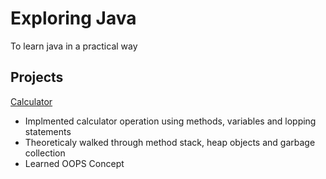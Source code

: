 # Exploring Java
To learn java in a practical way

## Projects
[Calculator](https://github.com/sowmyanarayanan1/exploring-java/projects/1) 
 - Implmented calculator operation using methods, variables and lopping statements
 - Theoreticaly walked through method stack, heap objects and garbage collection
 - Learned OOPS Concept
